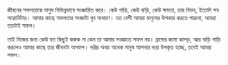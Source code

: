 জীবনের সফলতাকে মানুষ বিভিন্নভাবে সংজ্ঞায়িত করে। কেউ গাড়ি, কেউ বাড়ি, কেউ ক্ষমতা, তার বিভব, ইত‍্যাদি সব প‍্যারামিটার। আমার কাছে সফলতার সংজ্ঞাটা খুব সাধারণ। যত বেশী আমরা মানুষের উপকার করতে পারবো, আমরা ততটাই সফল।

তাই নিজের জন‍্য কেউ যত কিছুই করুক না কেন তা আমার সংজ্ঞাতে সফল নয়। ব্রান্ডের জামা কাপড়, আর বাড়ি গাড়ি করলেও আমার কাছে তার জীবনটা অসফল। দরিদ্র অথচ অনেক মানুষ আপনার দারা উপকৃত হচ্ছে, তবেই আমরা সফল।

